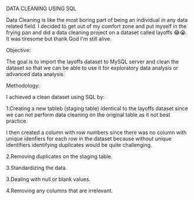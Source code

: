 DATA CLEANING USING SQL 

Data Cleaning is like the most boring part of being an 
individual in any data related field.
I decided to get out of my comfort zone and put myself in 
the frying pan and did a data cleaning project on a dataset called layoffs 😂😭.
It was tiresome but thank God I'm still alive.

Objective:

The goal is to import the layoffs dataset to
MySQL server and clean the dataset so that we can 
be able to use it for exploratory data analysis 
or advanced data analysis.

Methodology:

I achieved a clean dataset using SQL by:

1.Creating a new tableb (staging table) identical to the layoffs dataset 
since we can not perform data cleaning on the original table as it not best practice.

I then created a column with row numbers since there   was no column with unique idenfiers for each row in the dataset because without unique identifiers identifying duplicates would be quite challenging.

2.Removing duplicates on the staging table.

3.Standardizing the data.

3.Dealing with null or blank values.

4.Removing any columns that are irrelevant.
